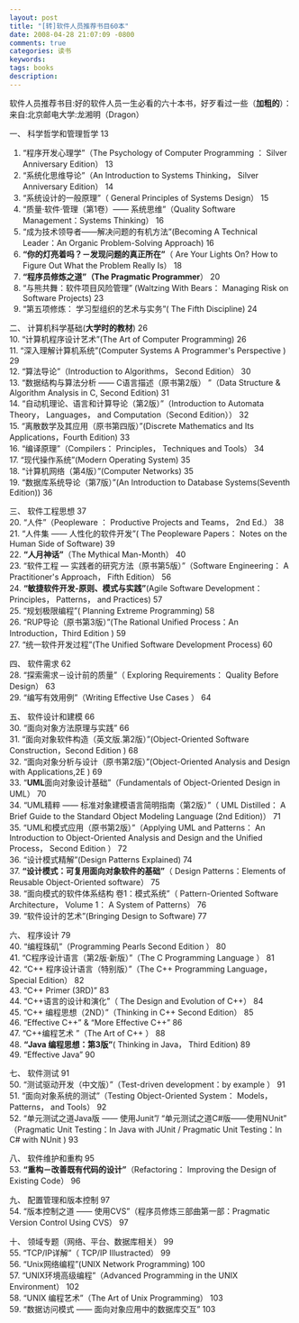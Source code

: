 ```yaml
---
layout: post
title: "[转]软件人员推荐书目60本"
date: 2008-04-28 21:07:09 -0800
comments: true
categories: 读书
keywords: 
tags: books
description: 
---
```

软件人员推荐书目:好的软件人员一生必看的六十本书，好歹看过一些（**加粗的**）：  
来自:北京邮电大学:龙湘明（Dragon）  

一、 科学哲学和管理哲学 13    
1. “程序开发心理学”（The Psychology of Computer Programming ： Silver Anniversary Edition） 13    
2. “系统化思维导论”（An Introduction to Systems Thinking， Silver Anniversary Edition） 14  
3. “系统设计的一般原理”（ General Principles of Systems Design） 15  
4. “质量·软件·管理（第1卷）—— 系统思维”（Quality Software Management：Systems Thinking） 16  <!--more-->
5. “成为技术领导者——解决问题的有机方法”(Becoming A Technical Leader：An Organic Problem-Solving Approach) 16  
6. **“你的灯亮着吗？－发现问题的真正所在”**（ Are Your Lights On? How to Figure Out What the Problem Really Is） 18  
7. **“程序员修炼之道”（The Pragmatic Programmer**） 20  
8. “与熊共舞：软件项目风险管理” (Waltzing With Bears： Managing Risk on Software Projects) 23  
9. “第五项修炼： 学习型组织的艺术与实务”( The Fifth Discipline) 24    

二、 计算机科学基础(**大学时的教材**) 26  
10. “计算机程序设计艺术”(The Art of Computer Programming) 26  
11. “深入理解计算机系统”(Computer Systems A Programmer's Perspective ) 29  
12. “算法导论”（Introduction to Algorithms， Second Edition） 30  
13. “数据结构与算法分析 —— C语言描述（原书第2版） ”（Data Structure & Algorithm Analysis in C, Second Edition) 31  
14. “自动机理论、语言和计算导论（第2版）”（Introduction to Automata Theory， Languages， and Computation（Second 
Edition）） 32  
15. “离散数学及其应用（原书第四版）”(Discrete Mathematics and Its Applications，Fourth Edition) 33  
16. “编译原理”（Compilers： Principles， Techniques and Tools） 34  
17. “现代操作系统”(Modern Operating System) 35  
18. “计算机网络（第4版）”(Computer Networks) 35  
19. “数据库系统导论（第7版）”(An Introduction to Database Systems(Seventh Edition)) 36    

三、 软件工程思想 37  
20. “人件”（Peopleware ： Productive Projects and Teams， 2nd Ed.） 38  
21. “人件集 —— 人性化的软件开发”( The Peopleware Papers： Notes on the Human Side of Software) 39  
22. **“人月神话”**（The Mythical Man-Month） 40  
23. “软件工程 — 实践者的研究方法（原书第5版）”（Software Engineering： A Practitioner's Approach， Fifth Edition） 56  
24. **“敏捷软件开发-原则、模式与实践”**(Agile Software Development： Principles， Patterns， and Practices) 57  
25. “规划极限编程”(  Planning Extreme Programming) 58  
26. “RUP导论（原书第3版）”(The Rational Unified Process：An Introduction，Third Edition ) 59  
27. “统一软件开发过程”(The Unified Software Development Process) 60    

四、 软件需求 62  
28. “探索需求－设计前的质量”（  Exploring Requirements： Quality Before Design） 63  
29. “编写有效用例”（Writing Effective Use Cases ） 64   
 
五、 软件设计和建模 66  
30. “面向对象方法原理与实践” 66  
31. “面向对象软件构造（英文版.第2版）”(Object-Oriented Software Construction，Second Edition ) 68  
32. “面向对象分析与设计（原书第2版）”(Object-Oriented Analysis and Design with Applications,2E ) 69  
33. “**UML**面向对象设计基础”（Fundamentals of Object-Oriented Design in UML） 70  
34. “UML精粹 —— 标准对象建模语言简明指南（第2版）”（  UML Distilled： A Brief Guide to the Standard Object Modeling 
Language (2nd Edition)） 71  
35. “UML和模式应用（原书第2版）”（Applying UML and Patterns： An Introduction to Object-Oriented Analysis and 
Design and the Unified Process， Second Edition ） 72  
36. “设计模式精解”(Design Patterns Explained) 74  
37. **“设计模式：可复用面向对象软件的基础”**（  Design Patterns：Elements of Reusable Object-Oriented software） 75  
38. “面向模式的软件体系结构 卷1：模式系统”（ Pattern-Oriented Software Architecture， Volume 1： A System of 
Patterns） 76  
39. “软件设计的艺术”(Bringing Design to Software) 77   

六、 程序设计 79  
40. “编程珠矶”（Programming Pearls Second Edition ） 80  
41. “C程序设计语言（第2版·新版）”（The C Programming Language ） 81  
42. “C++ 程序设计语言（特别版）”（The C++ Programming Language， Special Edition） 82  
43. “C++ Primer (3RD)” 83  
44. “C++语言的设计和演化”（  The Design and Evolution of C++） 84  
45. “C++ 编程思想（2ND）”（Thinking in C++ Second Edition） 85  
46. “Effective C++” & “More Effective C++” 86  
47. “C++编程艺术 ”（The Art of C++ ） 88  
48. **“Java 编程思想：第3版”**( Thinking in Java， Third Edition) 89  
49. “Effective Java” 90   

七、 软件测试 91  
50. “测试驱动开发（中文版）”（Test-driven development：by example ） 91  
51. “面向对象系统的测试”（Testing Object-Oriented System： Models， Patterns， and Tools） 92  
52. “单元测试之道Java版 —— 使用Junit”/ “单元测试之道C#版——使用NUnit” （Pragmatic Unit Testing：In Java with JUnit 
/  Pragmatic Unit Testing：In C# with NUnit ) 93    

八、 软件维护和重构 95  
53. **“重构－改善既有代码的设计”**（Refactoring： Improving the Design of Existing Code） 96  

九、 配置管理和版本控制 97  
54. “版本控制之道 —— 使用CVS”（程序员修炼三部曲第一部：Pragmatic Version Control Using CVS） 97  

十、 领域专题（网络、平台、数据库相关） 99  
55. “TCP/IP详解”（ TCP/IP Illustracted） 99  
56. “Unix网络编程”(UNIX Network Programming) 100  
57. “UNIX环境高级编程”（Advanced Programming in the UNIX Environment） 102  
58. “UNIX 编程艺术”（The Art of Unix Programming） 103  
59. “数据访问模式 —— 面向对象应用中的数据库交互” 103  
